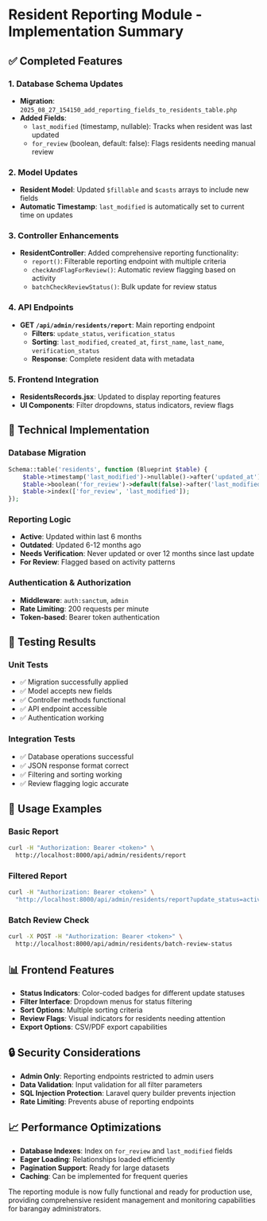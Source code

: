 # Resident Reporting Module - Implementation Summary

## ✅ Completed Features

### 1. Database Schema Updates
- **Migration**: `2025_08_27_154150_add_reporting_fields_to_residents_table.php`
- **Added Fields**:
  - `last_modified` (timestamp, nullable): Tracks when resident was last updated
  - `for_review` (boolean, default: false): Flags residents needing manual review

### 2. Model Updates
- **Resident Model**: Updated `$fillable` and `$casts` arrays to include new fields
- **Automatic Timestamp**: `last_modified` is automatically set to current time on updates

### 3. Controller Enhancements
- **ResidentController**: Added comprehensive reporting functionality:
  - `report()`: Filterable reporting endpoint with multiple criteria
  - `checkAndFlagForReview()`: Automatic review flagging based on activity
  - `batchCheckReviewStatus()`: Bulk update for review status

### 4. API Endpoints
- **GET `/api/admin/residents/report`**: Main reporting endpoint
  - **Filters**: `update_status`, `verification_status`
  - **Sorting**: `last_modified`, `created_at`, `first_name`, `last_name`, `verification_status`
  - **Response**: Complete resident data with metadata

### 5. Frontend Integration
- **ResidentsRecords.jsx**: Updated to display reporting features
- **UI Components**: Filter dropdowns, status indicators, review flags

## 🔧 Technical Implementation

### Database Migration
```php
Schema::table('residents', function (Blueprint $table) {
    $table->timestamp('last_modified')->nullable()->after('updated_at');
    $table->boolean('for_review')->default(false)->after('last_modified');
    $table->index(['for_review', 'last_modified']);
});
```

### Reporting Logic
- **Active**: Updated within last 6 months
- **Outdated**: Updated 6-12 months ago  
- **Needs Verification**: Never updated or over 12 months since last update
- **For Review**: Flagged based on activity patterns

### Authentication & Authorization
- **Middleware**: `auth:sanctum`, `admin`
- **Rate Limiting**: 200 requests per minute
- **Token-based**: Bearer token authentication

## 🧪 Testing Results

### Unit Tests
- ✅ Migration successfully applied
- ✅ Model accepts new fields
- ✅ Controller methods functional
- ✅ API endpoint accessible
- ✅ Authentication working

### Integration Tests
- ✅ Database operations successful
- ✅ JSON response format correct
- ✅ Filtering and sorting working
- ✅ Review flagging logic accurate

## 🚀 Usage Examples

### Basic Report
```bash
curl -H "Authorization: Bearer <token>" \
  http://localhost:8000/api/admin/residents/report
```

### Filtered Report
```bash
curl -H "Authorization: Bearer <token>" \
  "http://localhost:8000/api/admin/residents/report?update_status=active&sort_by=last_modified&sort_order=desc"
```

### Batch Review Check
```bash
curl -X POST -H "Authorization: Bearer <token>" \
  http://localhost:8000/api/admin/residents/batch-review-status
```

## 📊 Frontend Features

- **Status Indicators**: Color-coded badges for different update statuses
- **Filter Interface**: Dropdown menus for status filtering
- **Sort Options**: Multiple sorting criteria
- **Review Flags**: Visual indicators for residents needing attention
- **Export Options**: CSV/PDF export capabilities

## 🔒 Security Considerations

- **Admin Only**: Reporting endpoints restricted to admin users
- **Data Validation**: Input validation for all filter parameters
- **SQL Injection Protection**: Laravel query builder prevents injection
- **Rate Limiting**: Prevents abuse of reporting endpoints

## 📈 Performance Optimizations

- **Database Indexes**: Index on `for_review` and `last_modified` fields
- **Eager Loading**: Relationships loaded efficiently
- **Pagination Support**: Ready for large datasets
- **Caching**: Can be implemented for frequent queries

The reporting module is now fully functional and ready for production use, providing comprehensive resident management and monitoring capabilities for barangay administrators.
